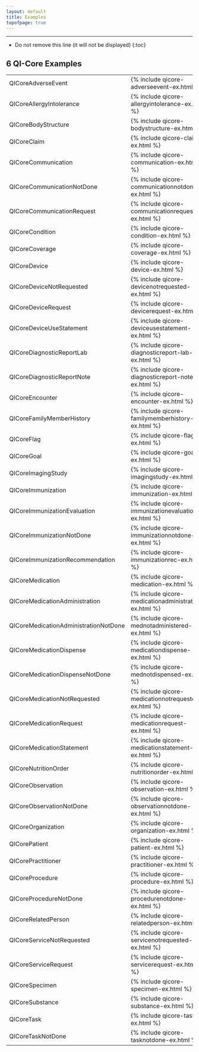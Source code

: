```yaml
---
layout: default
title: Examples
topofpage: true
---
```


---

<!-- TOC  the css styling for this is \pages\assets\css\project.css under 'markdown-toc'-->

* Do not remove this line (it will not be displayed)
{:toc}

## 6 QI-Core Examples

<table class="list">
<tr><td>QICoreAdverseEvent</td><td>{% include qicore-adverseevent-ex.html %}</td></tr>
<tr><td>QICoreAllergyIntolerance</td><td>{% include qicore-allergyintolerance-ex.html %}</td></tr>
<tr><td>QICoreBodyStructure</td><td>{% include qicore-bodystructure-ex.html %}</td></tr>
<tr><td>QICoreClaim</td><td>{% include qicore-claim-ex.html %}</td></tr>
<tr><td>QICoreCommunication</td><td>{% include qicore-communication-ex.html %}</td></tr>
<tr><td>QICoreCommunicationNotDone</td><td>{% include qicore-communicationnotdone-ex.html %}</td></tr>
<tr><td>QICoreCommunicationRequest</td><td>{% include qicore-communicationrequest-ex.html %}</td></tr>
<tr><td>QICoreCondition</td><td>{% include qicore-condition-ex.html %}</td></tr>
<tr><td>QICoreCoverage</td><td>{% include qicore-coverage-ex.html %}</td></tr>
<tr><td>QICoreDevice</td><td>{% include qicore-device-ex.html %}</td></tr>
<tr><td>QICoreDeviceNotRequested</td><td>{% include qicore-devicenotrequested-ex.html %}</td></tr>
<tr><td>QICoreDeviceRequest</td><td>{% include qicore-devicerequest-ex.html %}</td></tr>
<tr><td>QICoreDeviceUseStatement</td><td>{% include qicore-deviceusestatement-ex.html %}</td></tr>
<tr><td>QICoreDiagnosticReportLab</td><td>{% include qicore-diagnosticreport-lab-ex.html %}</td></tr>
<tr><td>QICoreDiagnosticReportNote</td><td>{% include qicore-diagnosticreport-note-ex.html %}</td></tr>
<tr><td>QICoreEncounter</td><td>{% include qicore-encounter-ex.html %}</td></tr>
<tr><td>QICoreFamilyMemberHistory</td><td>{% include qicore-familymemberhistory-ex.html %}</td></tr>
<tr><td>QICoreFlag</td><td>{% include qicore-flag-ex.html %}</td></tr>
<tr><td>QICoreGoal</td><td>{% include qicore-goal-ex.html %}</td></tr>
<tr><td>QICoreImagingStudy</td><td>{% include qicore-imagingstudy-ex.html %}</td></tr>
<tr><td>QICoreImmunization</td><td>{% include qicore-immunization-ex.html %}</td></tr>
<tr><td>QICoreImmunizationEvaluation</td><td>{% include qicore-immunizationevaluation-ex.html %}</td></tr>
<tr><td>QICoreImmunizationNotDone</td><td>{% include qicore-immunizationnotdone-ex.html %}</td></tr>
<tr><td>QICoreImmunizationRecommendation</td><td>{% include qicore-immunizationrec-ex.html %}</td></tr>
<tr><td>QICoreMedication</td><td>{% include qicore-medication-ex.html %}</td></tr>
<tr><td>QICoreMedicationAdministration</td><td>{% include qicore-medicationadministration-ex.html %}</td></tr>
<tr><td>QICoreMedicationAdministrationNotDone</td><td>{% include qicore-mednotadministered-ex.html %}</td></tr>
<tr><td>QICoreMedicationDispense</td><td>{% include qicore-medicationdispense-ex.html %}</td></tr>
<tr><td>QICoreMedicationDispenseNotDone</td><td>{% include qicore-mednotdispensed-ex.html %}</td></tr>
<tr><td>QICoreMedicationNotRequested</td><td>{% include qicore-medicationnotrequested-ex.html %}</td></tr>
<tr><td>QICoreMedicationRequest</td><td>{% include qicore-medicationrequest-ex.html %}</td></tr>
<tr><td>QICoreMedicationStatement</td><td>{% include qicore-medicationstatement-ex.html %}</td></tr>
<tr><td>QICoreNutritionOrder</td><td>{% include qicore-nutritionorder-ex.html %}</td></tr>
<tr><td>QICoreObservation</td><td>{% include qicore-observation-ex.html %}</td></tr>
<tr><td>QICoreObservationNotDone</td><td>{% include qicore-observationnotdone-ex.html %}</td></tr>
<tr><td>QICoreOrganization</td><td>{% include qicore-organization-ex.html %}</td></tr>
<tr><td>QICorePatient</td><td>{% include qicore-patient-ex.html %}</td></tr>
<tr><td>QICorePractitioner</td><td>{% include qicore-practitioner-ex.html %}</td></tr>
<tr><td>QICoreProcedure</td><td>{% include qicore-procedure-ex.html %}</td></tr>
<tr><td>QICoreProcedureNotDone</td><td>{% include qicore-procedurenotdone-ex.html %}</td></tr>
<tr><td>QICoreRelatedPerson</td><td>{% include qicore-relatedperson-ex.html %}</td></tr>
<tr><td>QICoreServiceNotRequested</td><td>{% include qicore-servicenotrequested-ex.html %}</td></tr>
<tr><td>QICoreServiceRequest</td><td>{% include qicore-servicerequest-ex.html %}</td></tr>
<tr><td>QICoreSpecimen</td><td>{% include qicore-specimen-ex.html %}</td></tr>
<tr><td>QICoreSubstance</td><td>{% include qicore-substance-ex.html %}</td></tr>
<tr><td>QICoreTask</td><td>{% include qicore-task-ex.html %}</td></tr>
<tr><td>QICoreTaskNotDone</td><td>{% include qicore-tasknotdone-ex.html %}</td></tr>

</table>
